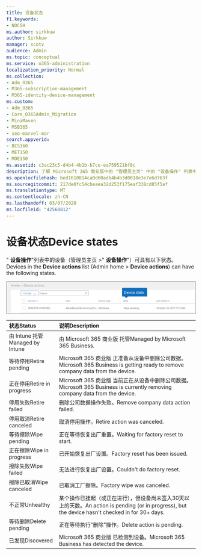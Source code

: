 ```yaml
---
title: 设备状态
f1.keywords:
- NOCSH
ms.author: sirkkuw
author: Sirkkuw
manager: scotv
audience: Admin
ms.topic: conceptual
ms.service: o365-administration
localization_priority: Normal
ms.collection:
- Adm_O365
- M365-subscription-management
- M365-identity-device-management
ms.custom:
- Adm_O365
- Core_O365Admin_Migration
- MiniMaven
- MSB365
- seo-marvel-mar
search.appverid:
- BCS160
- MET150
- MOE150
ms.assetid: c3ac23c5-d4b4-4b1b-b7ce-ea759521bf8c
description: 了解 Microsoft 365 商业版中的 "管理员主页" 中的 "设备操作" 列表中的各种设备状态。
ms.openlocfilehash: bed1610814ca0d60adb4b4b3d0018e3e7e6d763f
ms.sourcegitcommit: 217de0fc54cbeaea32d253f175eaf338cd85f5af
ms.translationtype: MT
ms.contentlocale: zh-CN
ms.lasthandoff: 03/07/2020
ms.locfileid: "42560812"
---
```

# <a name="device-states"></a><span data-ttu-id="59a41-103">设备状态</span><span class="sxs-lookup"><span data-stu-id="59a41-103">Device states</span></span>

<span data-ttu-id="59a41-104">" **设备操作**"列表中的设备（管理员主页 \>" **设备操作**"）可具有以下状态。</span><span class="sxs-lookup"><span data-stu-id="59a41-104">Devices in the **Device actions** list (Admin home \> **Device actions**) can have the following states.</span></span>
  
![In the Device actions list, you can see the Devices states.](../media/a621c47e-45d9-4e1a-beb9-c03254d40c1d.png)
  
|<span data-ttu-id="59a41-106">**状态**</span><span class="sxs-lookup"><span data-stu-id="59a41-106">**Status**</span></span>|<span data-ttu-id="59a41-107">**说明**</span><span class="sxs-lookup"><span data-stu-id="59a41-107">**Description**</span></span>|
|:-----|:-----|
|<span data-ttu-id="59a41-108">由 Intune 托管</span><span class="sxs-lookup"><span data-stu-id="59a41-108">Managed by Intune</span></span>  <br/> |<span data-ttu-id="59a41-109">由 Microsoft 365 商业版 托管</span><span class="sxs-lookup"><span data-stu-id="59a41-109">Managed by Microsoft 365 Business.</span></span>  <br/> |
|<span data-ttu-id="59a41-110">等待停用</span><span class="sxs-lookup"><span data-stu-id="59a41-110">Retire pending</span></span>  <br/> |<span data-ttu-id="59a41-111">Microsoft 365 商业版 正准备从设备中删除公司数据。</span><span class="sxs-lookup"><span data-stu-id="59a41-111">Microsoft 365 Business is getting ready to remove company data from the device.</span></span>  <br/> |
|<span data-ttu-id="59a41-112">正在停用</span><span class="sxs-lookup"><span data-stu-id="59a41-112">Retire in progress</span></span>  <br/> |<span data-ttu-id="59a41-113">Microsoft 365 商业版 当前正在从设备中删除公司数据。</span><span class="sxs-lookup"><span data-stu-id="59a41-113">Microsoft 365 Business is currently removing company data from the device.</span></span>  <br/> |
|<span data-ttu-id="59a41-114">停用失败</span><span class="sxs-lookup"><span data-stu-id="59a41-114">Retire failed</span></span>  <br/> | <span data-ttu-id="59a41-115">删除公司数据操作失败。</span><span class="sxs-lookup"><span data-stu-id="59a41-115">Remove company data action failed.</span></span>  <br/> |
|<span data-ttu-id="59a41-116">停用取消</span><span class="sxs-lookup"><span data-stu-id="59a41-116">Retire canceled</span></span>  <br/> |<span data-ttu-id="59a41-117">取消停用操作。</span><span class="sxs-lookup"><span data-stu-id="59a41-117">Retire action was canceled.</span></span>  <br/> |
|<span data-ttu-id="59a41-118">等待擦除</span><span class="sxs-lookup"><span data-stu-id="59a41-118">Wipe pending</span></span>  <br/> |<span data-ttu-id="59a41-119">正在等待恢复出厂重置。</span><span class="sxs-lookup"><span data-stu-id="59a41-119">Waiting for factory reset to start.</span></span>  <br/> |
|<span data-ttu-id="59a41-120">正在擦除</span><span class="sxs-lookup"><span data-stu-id="59a41-120">Wipe in progress</span></span>  <br/> |<span data-ttu-id="59a41-121">已开始恢复出厂设置。</span><span class="sxs-lookup"><span data-stu-id="59a41-121">Factory reset has been issued.</span></span>  <br/> |
|<span data-ttu-id="59a41-122">擦除失败</span><span class="sxs-lookup"><span data-stu-id="59a41-122">Wipe failed</span></span>  <br/> |<span data-ttu-id="59a41-123">无法进行恢复出厂设置。</span><span class="sxs-lookup"><span data-stu-id="59a41-123">Couldn't do factory reset.</span></span>  <br/> |
|<span data-ttu-id="59a41-124">擦除已取消</span><span class="sxs-lookup"><span data-stu-id="59a41-124">Wipe canceled</span></span>  <br/> |<span data-ttu-id="59a41-125">已取消工厂擦除。</span><span class="sxs-lookup"><span data-stu-id="59a41-125">Factory wipe was canceled.</span></span>  <br/> |
|<span data-ttu-id="59a41-126">不正常</span><span class="sxs-lookup"><span data-stu-id="59a41-126">Unhealthy</span></span>  <br/> |<span data-ttu-id="59a41-127">某个操作已挂起（或正在进行），但设备尚未签入30天以上的天数。</span><span class="sxs-lookup"><span data-stu-id="59a41-127">An action is pending (or in progress), but the device hasn't checked in for 30+ days.</span></span>  <br/> |
|<span data-ttu-id="59a41-128">等待删除</span><span class="sxs-lookup"><span data-stu-id="59a41-128">Delete pending</span></span>  <br/> |<span data-ttu-id="59a41-129">正在等待执行"删除"操作。</span><span class="sxs-lookup"><span data-stu-id="59a41-129">Delete action is pending.</span></span>  <br/> |
|<span data-ttu-id="59a41-130">已发现</span><span class="sxs-lookup"><span data-stu-id="59a41-130">Discovered</span></span>  <br/> |<span data-ttu-id="59a41-131">Microsoft 365 商业版 已检测到设备。</span><span class="sxs-lookup"><span data-stu-id="59a41-131">Microsoft 365 Business has detected the device.</span></span>  <br/> |
   
